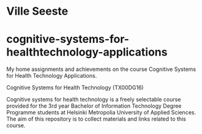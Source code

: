 # Ville Seeste
# cognitive-systems-for-healthtechnology-applications
My home assignments and achievements on the course Cognitive
Systems for Health Technology Applications.

Cognitive Systems for Health Technology (TX00DG16)

Cognitive systems for health technology is a freely selectable course provided for the 3rd year Bachelor of Information Technology Degree Programme students at Helsinki Metropolia University of Applied Sciences. The aim of this repository is to collect materials and links related to this course.
